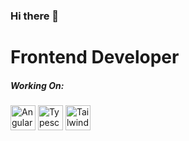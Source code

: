 ### Hi there 👋

# Frontend Developer

<h5>Working On:</h5>
<p>
<img 
     src="https://cdn.jsdelivr.net/gh/devicons/devicon/icons/angularjs/angularjs-original.svg" 
     alt="Angular" 
     width="40" height="40">
<img 
     src="https://cdn.jsdelivr.net/gh/devicons/devicon/icons/typescript/typescript-original.svg" 
     alt="Typesctipt"
     width="40" height="40">
<img 
     src="https://cdn.jsdelivr.net/gh/devicons/devicon/icons/tailwindcss/tailwindcss-plain.svg" 
     alt="Tailwind CSS" 
     width="40" height="40">
</p>

<!--
**HooEP01/HooEP01** is a ✨ _special_ ✨ repository because its `README.md` (this file) appears on your GitHub profile.

Here are some ideas to get you started:

- 🔭 I’m currently working on ...
- 🌱 I’m currently learning ...
- 👯 I’m looking to collaborate on ...
- 🤔 I’m looking for help with ...
- 💬 Ask me about ...
- 📫 How to reach me: ...
- 😄 Pronouns: ...
- ⚡ Fun fact: ...
-->
